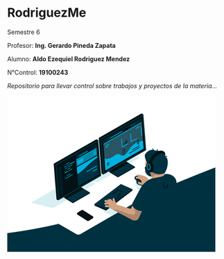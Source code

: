 # RodriguezMe

 Semestre 6 

 Profesor: **Ing. Gerardo Pineda Zapata**

 Alumno: **Aldo Ezequiel Rodriguez Mendez**

 N°Control: **19100243**


 *Repositorio para llevar control sobre trabajos y proyectos de la materia...*

 ![Image text](Parcial1/Imagenes/Programando.gif)
